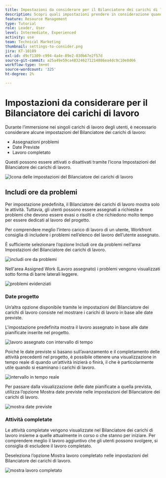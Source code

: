 ```yaml
---
title: Impostazioni da considerare per il Bilanciatore dei carichi di lavoro
description: Scopri quali impostazioni prendere in considerazione quando immergi nei singoli carichi di lavoro degli utenti.
feature: Resource Management
type: Tutorial
role: Leader, User
level: Intermediate, Experienced
activity: use
team: Technical Marketing
thumbnail: settings-to-consider.png
jira: KT-10189
exl-id: d9cf1309-c994-4a4e-89e2-030b67e2f57d
source-git-commit: a25a49e59ca483246271214886ea4dc9c10e8d66
workflow-type: tm+mt
source-wordcount: '325'
ht-degree: 2%

---
```


# Impostazioni da considerare per il Bilanciatore dei carichi di lavoro

Durante l’immersione nei singoli carichi di lavoro degli utenti, è necessario considerare alcune impostazioni del Bilanciatore dei carichi di lavoro:

* Assegnazioni problemi
* Date Previste
* Lavoro completato


Questi possono essere attivati o disattivati tramite l’icona Impostazioni del Bilanciatore dei carichi di lavoro.

![Icona delle impostazioni del Bilanciatore dei carichi di lavoro](assets/STC_01.png)

## Includi ore da problemi

Per impostazione predefinita, il Bilanciatore dei carichi di lavoro mostra solo le attività. Tuttavia, gli utenti possono essere assegnati a richieste e problemi che devono essere evasi o risolti e che richiedono molto tempo per essere dedicati al lavoro del progetto.

Per comprendere meglio l’intero carico di lavoro di un utente, Workfront consiglia di includere i problemi nell’elenco del lavoro dell’utente assegnato.

È sufficiente selezionare l’opzione Includi ore da problemi nell’area Impostazioni del Bilanciatore dei carichi di lavoro.

![includi ore da problemi](assets/STC_02.png)

Nell&#39;area Assigned Work (Lavoro assegnato) i problemi vengono visualizzati sotto forma di barre laterali leggere.

![problemi evidenziati](assets/STC_03.png)

### Date progetto

Un’altra opzione disponibile tramite le impostazioni del Bilanciatore dei carichi di lavoro consiste nel mostrare i carichi di lavoro in base alle date previste.

L&#39;impostazione predefinita mostra il lavoro assegnato in base alle date pianificate inserite nel progetto.

![lavoro assegnato con intervallo di tempo](assets/STC_04.png)

Poiché le date previste si basano sull’avanzamento e il completamento delle attività precedenti nel progetto, è possibile ottenere una visualizzazione in tempo reale di quando un’attività inizierà o finirà, il che è particolarmente utile quando si esaminano i carichi di lavoro.

![intervallo in tempo reale](assets/STC_05.png)

Per passare dalla visualizzazione delle date pianificate a quella prevista, utilizza l’opzione Mostra date previste nelle impostazioni del Bilanciatore dei carichi di lavoro.

![mostra date previste](assets/STC_06.png)

### Attività completate

Le attività completate vengono visualizzate nel Bilanciatore dei carichi di lavoro insieme a quelle attualmente in corso o che stanno per iniziare. Per comprendere meglio il lavoro aggiuntivo che gli utenti possono svolgere, si consiglia di escludere il lavoro completato.

Deseleziona l’opzione Mostra lavoro completato nelle impostazioni del Bilanciatore dei carichi di lavoro.

![mostra lavoro completato](assets/STC_07.png)

